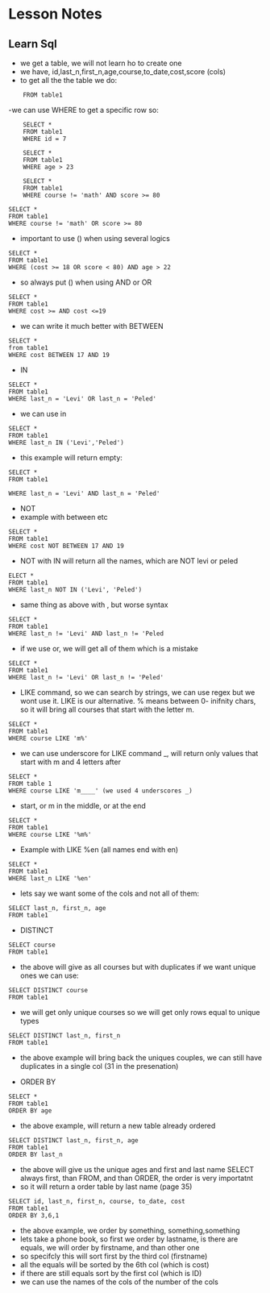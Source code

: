 # Lesson Notes

## Learn Sql
- we get a table, we will not learn ho to create one
- we have, id,last_n,first_n,age,course,to_date,cost,score (cols)
- to get all the the table we do:
``` SELECT *
    FROM table1
```
-we can use WHERE to get a specific row so:
``` 
    SELECT *
    FROM table1
    WHERE id = 7
```
``` 
    SELECT *
    FROM table1
    WHERE age > 23
```
``` 
    SELECT *
    FROM table1
    WHERE course != 'math' AND score >= 80
```

```
SELECT *
FROM table1
WHERE course != 'math' OR score >= 80
```
- important to use () when using several logics

``` 
SELECT *
FROM table1
WHERE (cost >= 18 OR score < 80) AND age > 22
```
- so always put () when using AND or OR

```
SELECT *
FROM table1
WHERE cost >= AND cost <=19
```
- we can write it much better with BETWEEN
```
SELECT *
from table1
WHERE cost BETWEEN 17 AND 19
```
- IN
```
SELECT *
FROM table1
WHERE last_n = 'Levi' OR last_n = 'Peled'
```
- we can use in
```
SELECT *
FROM table1
WHERE last_n IN ('Levi','Peled')
```
- this example will return empty:
```
SELECT *
FROM table1

WHERE last_n = 'Levi' AND last_n = 'Peled'
```

- NOT
- example with between etc
```
SELECT *
FROM table1
WHERE cost NOT BETWEEN 17 AND 19
```
- NOT with IN will return all the names, which are NOT levi or peled
```
ELECT *
FROM table1
WHERE last_n NOT IN ('Levi', 'Peled')
```
- same thing as above with , but worse syntax
```
SELECT *
FROM table1
WHERE last_n != 'Levi' AND last_n != 'Peled
```
- if we use or, we will get all of them which is a mistake
```
SELECT *
FROM table1
WHERE last_n != 'Levi' OR last_n != 'Peled'
```
- LIKE command, so we can search by strings, we can use regex but we wont use it. LIKE is our alternative. % means between 0- inifnity chars, so it will bring all courses that start with the letter m.
```
SELECT *
FROM table1
WHERE course LIKE 'm%'
```
- we can use underscore for LIKE command _, will return only values that start with m and 4 letters after
```
SELECT *
FROM table 1
WHERE course LIKE 'm____' (we used 4 underscores _)
```
- start, or m in the middle, or at the end
```
SELECT *
FROM table1
WHERE course LIKE '%m%'
```

- Example with LIKE %en (all names end with en)
```
SELECT *
FROM table1
WHERE last_n LIKE '%en'
```
- lets say we want some of the cols and not all of them:
```
SELECT last_n, first_n, age
FROM table1

```
- DISTINCT
```
SELECT course
FROM table1
```
- the above will give as all courses but with duplicates if we want unique ones we can use:
```
SELECT DISTINCT course
FROM table1
```
- we will get only unique courses so we will get only rows equal to unique types
```
SELECT DISTINCT last_n, first_n
FROM table1
```
- the above example will bring back the uniques couples, we can still have duplicates in a single col (31 in the presenation)

- ORDER BY
```
SELECT *
FROM table1
ORDER BY age
```
- the above example, will return a new table already ordered

```
SELECT DISTINCT last_n, first_n, age
FROM table1
ORDER BY last_n
``` 
- the above will give us the unique ages and first and last name SELECT always first, than FROM, and than ORDER, the order is very importatnt
- so it will return a order table by last name (page 35)

```
SELECT id, last_n, first_n, course, to_date, cost
FROM table1
ORDER BY 3,6,1
```
- the above example, we order by something, something,something
- lets take a phone book, so first we order by lastname, is there are equals, we will order by firstname, and than other one
- so specifcly this will sort first by the third col (firstname)
- all the equals will be sorted by the 6th col (which is cost)
- if there are still equals sort by the first col (which is ID)
- we can use the names of the cols of the number of the cols
